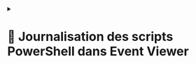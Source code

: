 
<details>
<summary><h1>🎯 Journalisation des scripts PowerShell dans Event Viewer<h1></summary>

</details>
